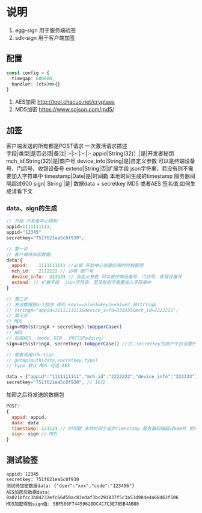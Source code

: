 # 说明

1. egg-sign 用于服务端验签
2. sdk-sign 用于客户端加签

## 配置 

```ts
const config = {
  timegap: 600000,
  handler: (ctx)=>{}
}
```

1. AES加密  http://tool.chacuo.net/cryptaes  
2. MD5加密  https://www.sojson.com/md5/  

## 加签
客户端发送的所有都是POST请求
一次激活请求描述  
字段|类型|是否必须|备注|
:-|:-:|:-:|:-
appid|String(32)）|是|开发者秘钥
mch_id|String(32)|是|商户号
device_info|String|是|自定义参数 可以是终端设备号、门店号、收银设备号
extend|String|否|扩展字段  json字符串，若没有则不需要加入字符串中
timestamp|Date|是|时间戳 本地时间生成的timestamp 服务器间隔超过600
sign| String |是| 数据data + secretkey MD5 或者AES 签名值,如何生成请看下文

### data、sign的生成
```js
// 开始 开发者中心得到
appid=1111111111,
appid="12345"
secretkey="751f621ea5c8f930";

// 第一步
// 客户端待加密数据
data:{
  appid:	1111111111 //必填 开放中心创建应用的时候都得
  mch_id:	2222222 // 必填 商户号
  device_info:	333333 // 自定义参数 可以是终端设备号、门店号、收银设备号
  extend: // 扩展字段  json字符串，若没有则不需要加入字符串中
}

// 第二步 
// 发送数据按a-z排序 得到 key1=value1&key2=value2 转stringA 
// stringA="appid=1111111111&device_info=333333&mch_id=2222222";
// 第三步
// MD5
sign=MD5(stringA + secretkey).toUpperCase()
// AES
// 加密AES （mode、ECB 、PKCS5Padding） 
sign=AES(stringA, secretkey).toUpperCase() //注：secretkey为商户平台设置的密钥secretkey 

// 或者调用sdk-sign
// getApiAuth(data,secretkey,type)
// type 默认 MD5 可选 AES
```

```ts
data = {"appid":"1111111111","mch_id":"2222222","device_info":"333333"}
secretkey="751f621ea5c8f930"; // 16位

```
加密之后待发送的数据包
```js
POST:
{
  appid: appid,
  data: data
  timestamp: 123123 // 时间戳 本地时间生成的timestamp 服务器间隔超过600秒 拒绝请求
  sign: sign // MD5
}
```

## 测试验签
```
appid: 12345
secretkey: 751f621ea5c8f930
测试待加密数据data: {"dser":"xxx","code":"123456"}  
AES加密后数据data: 9a021bfcc3b84232efc66d50ac83edaf3bc291837f5c3a53d984e4a68463f506
MD5加密得到sign值: 5BF566F74459628DC4C7C3E785B4AB80
```